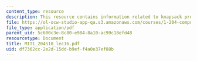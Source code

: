 ```yaml
---
content_type: resource
description: This resource contains information related to knapsack problem.
file: https://ol-ocw-studio-app-qa.s3.amazonaws.com/courses/1-204-computer-algorithms-in-systems-engineering-spring-2010/df7362cc2e2d15ddb9eff4a0e37ef88b_MIT1_204S10_lec16.pdf
file_type: application/pdf
parent_uid: 5c600c3e-8c80-e984-8a10-ac99c18efd48
resourcetype: Document
title: MIT1_204S10_lec16.pdf
uid: df7362cc-2e2d-15dd-b9ef-f4a0e37ef88b
---
```

